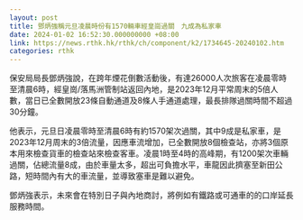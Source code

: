 ```yaml
---
layout: post
title: 鄧炳強稱元旦凌晨時份有1570輛車經皇崗過關　九成為私家車
date: 2024-01-02 16:52:30.000000000 +08:00
link: https://news.rthk.hk/rthk/ch/component/k2/1734645-20240102.htm
categories: rthk
---
```


保安局局長鄧炳強說，在跨年煙花倒數活動後，有達26000人次旅客在凌晨零時至清晨6時，經皇崗/落馬洲管制站返回內地，是2023年12月平常周末的5倍人數，當日已全數開放23條自動通道及8條人手通道處理，最長排隊過關時間不超過30分鐘。

他表示，元旦日凌晨零時至清晨6時有約1570架次過關，其中9成是私家車，是2023年12月周末的3倍流量，因應車流增加，已全數開放8個檢查站，亦將3個原本用來檢查貨車的檢查站來檢查客車。凌晨1時至4時的高峰期，有1200架次車輛過關，佔總流量8成，由於車量太多，超出可負擔水平，車龍因此擠塞至新田公路，短時間內有大的車流量，並導致塞車是難以避免。

鄧炳強表示，未來會在特別日子與內地商討，將例如有鐵路或可通車的的口岸延長服務時間。
